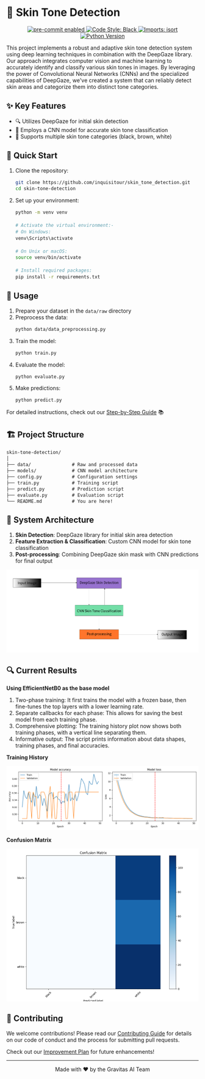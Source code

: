 # 🎨 Skin Tone Detection

<p align="center">
  <a href="https://github.com/inquisitour/skin_tone_detection/actions/workflows/pre-commit.yml">
    <img src="https://img.shields.io/badge/pre--commit-enabled-brightgreen" alt="pre-commit enabled">
  </a>
  <a href="https://github.com/inquisitour/skin_tone_detection/actions/workflows/code_style.yml">
    <img src="https://img.shields.io/badge/code%20style-black-000000.svg" alt="Code Style: Black">
  </a>
  <a href="https://github.com/inquisitour/skin_tone_detection/actions/workflows/imports.yml">
    <img src="https://img.shields.io/badge/imports-isort-1c91e6" alt="Imports: isort">
  </a>
  <a href="https://www.python.org/downloads/">
    <img src="https://img.shields.io/badge/python-3.7%2B-blue" alt="Python Version">
  </a>
</p>

This project implements a robust and adaptive skin tone detection system using deep learning techniques in combination with the DeepGaze library. Our approach integrates computer vision and machine learning to accurately identify and classify various skin tones in images. By leveraging the power of Convolutional Neural Networks (CNNs) and the specialized capabilities of DeepGaze, we've created a system that can reliably detect skin areas and categorize them into distinct tone categories.

## ✨ Key Features

- 🔍 Utilizes DeepGaze for initial skin detection
- 🧠 Employs a CNN model for accurate skin tone classification
- 🌈 Supports multiple skin tone categories (black, brown, white)

## 🚀 Quick Start

1. Clone the repository:
   ```bash
   git clone https://github.com/inquisitour/skin_tone_detection.git
   cd skin-tone-detection
   ```

2. Set up your environment:
   ```bash
   python -m venv venv
   
   # Activate the virtual environment:-
   # On Windows:
   venv\Scripts\activate

   # On Unix or macOS:
   source venv/bin/activate
   
   # Install required packages:
   pip install -r requirements.txt
   ```

## 🔧 Usage

1. Prepare your dataset in the `data/raw` directory
2. Preprocess the data:
   ```bash
   python data/data_preprocessing.py
   ```
3. Train the model:
   ```bash
   python train.py
   ```
4. Evaluate the model:
   ```bash
   python evaluate.py
   ```
5. Make predictions:
   ```bash
   python predict.py
   ```

For detailed instructions, check out our [Step-by-Step Guide](guide.md) 📚

## 🏗️ Project Structure

```
skin-tone-detection/
│
├── data/               # Raw and processed data
├── models/             # CNN model architecture
├── config.py           # Configuration settings
├── train.py            # Training script
├── predict.py          # Prediction script
├── evaluate.py         # Evaluation script
└── README.md           # You are here!
```

## 🧠 System Architecture

1. **Skin Detection**: DeepGaze library for initial skin area detection
2. **Feature Extraction & Classification**: Custom CNN model for skin tone classification
3. **Post-processing**: Combining DeepGaze skin mask with CNN predictions for final output

<p align="center">
  <img src="SkinToneArch.png" alt="System Architecture" width="700">
</p>

## 🔍 Current Results

**Using EfficientNetB0 as the base model**

1. Two-phase training: It first trains the model with a frozen base, then fine-tunes the top layers with a lower learning rate.
2. Separate callbacks for each phase: This allows for saving the best model from each training phase.
3. Comprehensive plotting: The training history plot now shows both training phases, with a vertical line separating them.
4. Informative output: The script prints information about data shapes, training phases, and final accuracies.

**Training History**

<p align="center">
  <img src="models/saved_models/training_history.png" alt="System Architecture" width="700">
</p>

**Confusion Matrix**

<p align="center">
  <img src="models/saved_models/confusion_matrix.png" alt="System Architecture" width="700" height="400">
</p>

## 🤝 Contributing

We welcome contributions! Please read our [Contributing Guide](CONTRIBUTING.md) for details on our code of conduct and the process for submitting pull requests.

Check out our [Improvement Plan](plan.md) for future enhancements!

---

<p align="center">
  Made with ❤️ by the Gravitas AI Team
</p>
